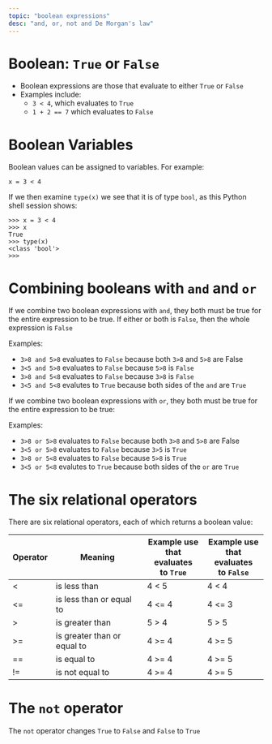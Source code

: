 ```yaml
---
topic: "boolean expressions"
desc: "and, or, not and De Morgan's law"
---
```


# Boolean: `True` or `False`

* Boolean expressions are those that evaluate to either `True` or `False`
* Examples include:
   * `3 < 4`, which evaluates to `True`
   * `1 + 2 == 7` which evaluates to `False`
   
# Boolean Variables

Boolean values can be assigned to variables.  For example:

```
x = 3 < 4
```

If we then examine `type(x)` we see that it is of type `bool`, as this Python shell session shows:

```
>>> x = 3 < 4
>>> x   
True
>>> type(x)
<class 'bool'>
>>> 
```

# Combining booleans with `and` and `or`

If we combine two boolean expressions with `and`, they both must be true for the entire expression to be true.  If either or both is `False`, then the whole expression is `False`

Examples:

* `3>8 and 5>8` evaluates to `False` because both `3>8` and `5>8` are False
* `3<5 and 5>8` evaluates to `False` because `5>8` is `False`
* `3>8 and 5<8` evaluates to `False` because `3>8` is `False`
* `3<5 and 5<8` evalutes to `True` because both sides of the `and` are `True`

If we combine two boolean expressions with `or`, they both must be true for the entire expression to be true:

Examples:

* `3>8 or 5>8` evaluates to `False` because both `3>8` and `5>8` are False
* `3<5 or 5>8` evaluates to `False` because `3>5` is `True`
* `3>8 or 5<8` evaluates to `False` because `5>8` is `True`
* `3<5 or 5<8` evalutes to `True` because both sides of the `or` are `True`

# The six relational operators

There are six relational operators, each of which returns a boolean value:

| Operator | Meaning | Example use <br> that evaluates <br> to `True`  | Example use <br >that  evaluates <br> to `False` |
|----------|---------|-------------------------------------------------|--------------------------------------------------|
|  <       | is less than | 4 < 5  | 4 < 4 |
|  <=      | is less than or equal to | 4 <= 4 | 4 <= 3 |
|  >       | is greater than | 5 > 4  | 5 > 5 |
|  >=      | is greater than or equal to | 4 >= 4 | 4 >= 5 |
|  ==      | is equal to | 4 >= 4 | 4 >= 5 |
|  !=      | is not equal to | 4 >= 4 | 4 >= 5 |

# The `not` operator 

The `not` operator changes `True` to `False` and `False` to `True`


